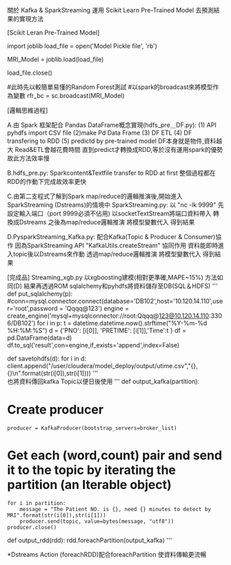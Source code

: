 關於 Kafka & SparkStreaming 運用 Scikit Learn Pre-Trained Model 去預測結果的實現方法

[Scikit Leran Pre-Trained Model]

import joblib
load_file = open('Model Pickle file', 'rb')

MRI_Model = joblib.load(load_file)

load_file.close()

#此時先以較簡單易懂的Random Forest測試
#以spark的broadcast來將模型作為變數
rfr_bc = sc.broadcast(MRI_Model)



[邏輯思維過程]

A.由 Spark 框架配合 Pandas DataFrame概念實現(hdfs_pre＿DF.py):
(1) API pyhdfs import CSV file
(2)make Pd Data Frame 
(3) DF ETL 
(4) DF transfering to RDD 
(5) predictd by pre-trained model
DF本身就是物件,資料越大 Read&ETL會越花費時間  直到predict才轉換成RDD,等於沒有運用spark的優勢 故此方法效率慢


B.hdfs_pre.py:
Sparkcontent&Textfile transfer to RDD at first
整個過程都在RDD的作動下完成故效率更快


C.由第二支程式了解到Spark map/reduce的邏輯推演後,開始進入SparkStreaming (Dstreams)的情境中
SparkStreaming.py:
以 "nc -lk 9999" 先設定輸入端口（port 9999必須不佔用)
以socketTextStream將端口資料帶入 轉換成Dstreams
之後為map/reduce邏輯推演 將模型變數代入 得到結果


D.PysparkStreaming_Kafka.py:
配合Kafka(Topic & Producer & Consumer)協作
因為SparkStreaming API "KafkaUtils.createStream" 協同作用
資料能即時進入topic後以Dstreams來作動 
透過map/reduce邏輯推演 將模型變數代入 得到結果

[完成品]
Streaming_xgb.py
以xgboosting建模(相對更準確,MAPE~15%)
方法如同(D)
結果再透過ROM sqlalchemy和pyhdfs將資料儲存至DB(SQL＆HDFS)
'''
def put_sqlalchemy(p):
    #conn=mysql.connector.connect(database='DB102',host='10.120.14.110',user='root',password = 'Qqqq@123')
    engine = create_engine('mysql+mysqlconnector://root:Qqqq@123@10.120.14.110:3306/DB102')
    for i in p:
        t = datetime.datetime.now().strftime("%Y-%m-%d %H:%M:%S")
        d = {'PNO': [i[0]], 'PRETIME': [i[1]],'Time':t }
        df = pd.DataFrame(data=d)
        df.to_sql('result',con=engine,if_exists='append',index=False)
        
        
def savetohdfs(d):
    for i in d:
        client.append("/user/cloudera/model_deploy/output/utime.csv","{},{}\n".format(str(i[0]),str(i[1])))
'''     
也將資料傳回kafka Topic以便日後使用
'''
def output_kafka(partition):
# Create producer
    producer = KafkaProducer(bootstrap_servers=broker_list)
# Get each (word,count) pair and send it to the topic by iterating the partition (an Iterable object)
    for i in partition:
        message = "The Patient NO. is {}, need {} minutes to detect by MRI".format(str(i[0]),str(i[1]))
        producer.send(topic, value=bytes(message, "utf8"))
    producer.close()


def output_rdd(rdd):
    rdd.foreachPartition(output_kafka)
'''

*Dstreams Action (foreachRDD)配合foreachPartition 使資料傳輸更流暢



